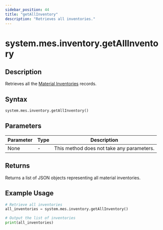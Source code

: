 ```yaml
---
sidebar_position: 44
title: "getAllInventory"
description: "Retrieves all inventories."
---
```


# system.mes.inventory.getAllInventory

## Description

Retrieves all the [Material Inventories](../../data-model/material-model/material-inventory) records.

## Syntax
```python
system.mes.inventory.getAllInventory()
```

## Parameters

| Parameter | Type | Description                               |
|-----------|------|-------------------------------------------|
| None      | -    | This method does not take any parameters. |

## Returns

Returns a list of JSON objects representing all material inventories.

## Example Usage

```python
# Retrieve all inventories
all_inventories = system.mes.inventory.getAllInventory()

# Output the list of inventories
print(all_inventories)
```